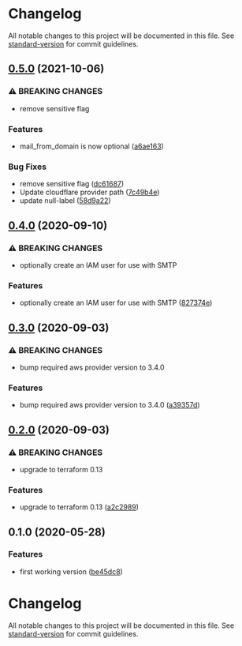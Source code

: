 # Changelog

All notable changes to this project will be documented in this file. See [standard-version](https://github.com/conventional-changelog/standard-version) for commit guidelines.

## [0.5.0](https://gitlab.com/guardianproject-ops/terraform-aws-ses-cloudflare/compare/0.4.0...0.5.0) (2021-10-06)


### ⚠ BREAKING CHANGES

* remove sensitive flag

### Features

* mail_from_domain is now optional ([a6ae163](https://gitlab.com/guardianproject-ops/terraform-aws-ses-cloudflare/commit/a6ae1633ef16e0fd634e1cebbad9384fb5a69c38))


### Bug Fixes

* remove sensitive flag ([dc61687](https://gitlab.com/guardianproject-ops/terraform-aws-ses-cloudflare/commit/dc6168778a692eb31a135fd9d3a2d99d282fada7))
* Update cloudflare provider path ([7c49b4e](https://gitlab.com/guardianproject-ops/terraform-aws-ses-cloudflare/commit/7c49b4ebad97539b87d1b836a90baea76c61a936))
* update null-label ([58d9a22](https://gitlab.com/guardianproject-ops/terraform-aws-ses-cloudflare/commit/58d9a2226443dbf9c8f41b305a6331f899e00301))

## [0.4.0](https://gitlab.com/guardianproject-ops/terraform-aws-ses-cloudflare/compare/0.3.0...0.4.0) (2020-09-10)


### ⚠ BREAKING CHANGES

* optionally create an IAM user for use with SMTP

### Features

* optionally create an IAM user for use with SMTP ([827374e](https://gitlab.com/guardianproject-ops/terraform-aws-ses-cloudflare/commit/827374e90c158b0b465a0da82884cb10a6de368d))

## [0.3.0](https://gitlab.com/guardianproject-ops/terraform-aws-ses-cloudflare/compare/0.2.0...0.3.0) (2020-09-03)


### ⚠ BREAKING CHANGES

* bump required aws provider version to 3.4.0

### Features

* bump required aws provider version to 3.4.0 ([a39357d](https://gitlab.com/guardianproject-ops/terraform-aws-ses-cloudflare/commit/a39357ddc401c3e91bd41debb028f2f34157cc58))

## [0.2.0](https://gitlab.com/guardianproject-ops/terraform-aws-ses-cloudflare/compare/0.1.0...0.2.0) (2020-09-03)


### ⚠ BREAKING CHANGES

* upgrade to terraform 0.13

### Features

* upgrade to terraform 0.13 ([a2c2989](https://gitlab.com/guardianproject-ops/terraform-aws-ses-cloudflare/commit/a2c2989d86c663dc536f192f34d916ea83e94b30))

## 0.1.0 (2020-05-28)


### Features

* first working version ([be45dc8](https://gitlab.com/guardianproject-ops/terraform-aws-ses-cloudflare/commit/be45dc8cdb8c9d1196c15e4a030f567e897c3d96))

# Changelog

All notable changes to this project will be documented in this file. See [standard-version](https://github.com/conventional-changelog/standard-version) for commit guidelines.
